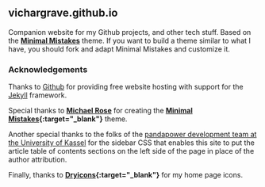 ## vichargrave.github.io

Companion website for my Github projects, and other tech stuff.  Based on the **[Minimal Mistakes](https://github.com/mmistakes/minimal-mistakes/)** theme.  If you want to build a theme similar to what I have, you should fork and adapt Minimal Mistakes and customize it.

### Acknowledgements

Thanks to [Github](https://github.com) for providing free website hosting with support for the [Jekyll](https://jekyllrb.com/) framework.  

Special thanks to **[Michael Rose](https://github.com/mmistakes/)** for creating the **[Minimal Mistakes](https://github.com/mmistakes/minimal-mistakes/){:target="_blank"}** theme.

Another special thanks to the folks of the [pandapower development team at the University of Kassel](https://github.com/e2nIEE) for the sidebar CSS that enables this site to put the article table of contents sections on the left side of the page in place of the author attribution.

Finally, thanks to **[Dryicons](https://dryicons.com/icon-packs/handy-icons-set){:target="_blank"}** for my home page icons.
